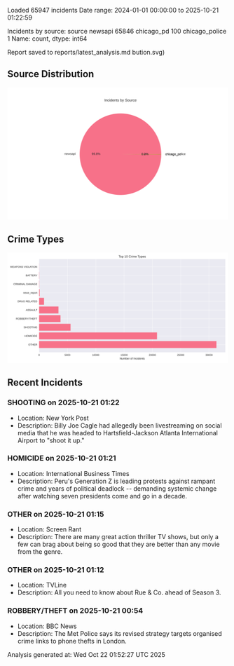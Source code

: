 
Loaded 65947 incidents
Date range: 2024-01-01 00:00:00 to 2025-10-21 01:22:59

Incidents by source:
source
newsapi           65846
chicago_pd          100
chicago_police        1
Name: count, dtype: int64

Report saved to reports/latest_analysis.md
bution.svg)

## Source Distribution
![Source Distribution](images/source_distribution.svg)

## Crime Types
![Crime Types](images/crime_types.svg)

## Recent Incidents

### SHOOTING on 2025-10-21 01:22
- Location: New York Post
- Description: Billy Joe Cagle had allegedly been livestreaming on social media that he was headed to Hartsfield-Jackson Atlanta International Airport to "shoot it up."


### HOMICIDE on 2025-10-21 01:21
- Location: International Business Times
- Description: Peru's Generation Z is leading protests against rampant crime and years of political deadlock -- demanding systemic change after watching seven presidents come and go in a decade.


### OTHER on 2025-10-21 01:15
- Location: Screen Rant
- Description: There are many great action thriller TV shows, but only a few can brag about being so good that they are better than any movie from the genre.


### OTHER on 2025-10-21 01:12
- Location: TVLine
- Description: All you need to know about Rue & Co. ahead of Season 3.


### ROBBERY/THEFT on 2025-10-21 00:54
- Location: BBC News
- Description: The Met Police says its revised strategy targets organised crime links to phone thefts in London.

Analysis generated at: Wed Oct 22 01:52:27 UTC 2025
